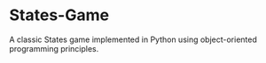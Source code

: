 # States-Game

A classic States game implemented in Python using object-oriented programming principles.
